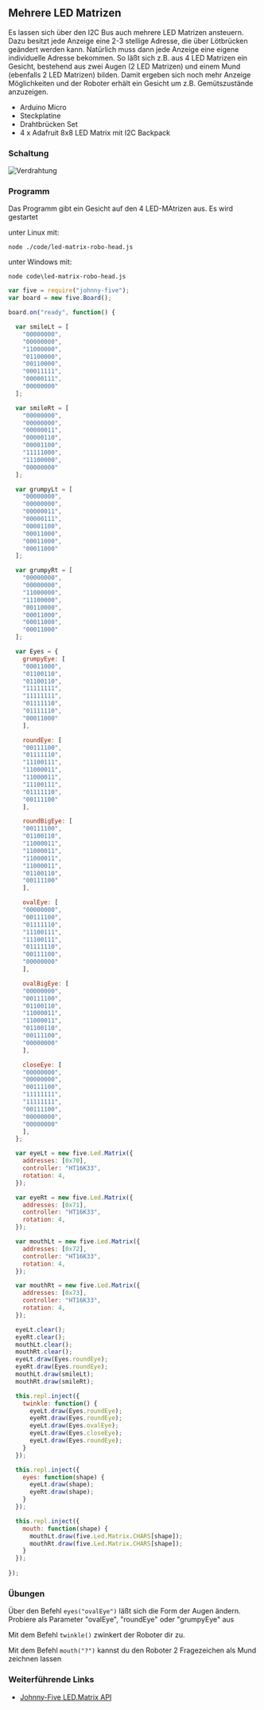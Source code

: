 
## Mehrere LED Matrizen

Es lassen sich über den I2C Bus auch mehrere LED Matrizen ansteuern. Dazu besitzt jede Anzeige eine 2-3 stellige Adresse, die über Lötbrücken geändert werden kann. Natürlich muss dann jede Anzeige eine eigene individuelle Adresse bekommen. So läßt sich z.B. aus 4 LED Matrizen ein Gesicht, bestehend aus zwei Augen (2 LED Matrizen) und einem Mund (ebenfalls 2 LED Matrizen) bilden. Damit ergeben sich noch mehr Anzeige Möglichkeiten und der Roboter erhält ein Gesicht um z.B. Gemütszustände anzuzeigen.

* Arduino Micro
* Steckplatine
* Drahtbrücken Set
* 4 x Adafruit 8x8 LED Matrix mit I2C Backpack

### Schaltung

![Verdrahtung](../../images/circ/4xLED-Matrix_Steckplatine.png "Verdrahtung")

### Programm

Das Programm gibt ein Gesicht auf den 4 LED-MAtrizen aus. Es wird gestartet

unter Linux mit: 

```
node ./code/led-matrix-robo-head.js
```

unter Windows mit:

```
node code\led-matrix-robo-head.js
```

```javascript
var five = require("johnny-five");
var board = new five.Board(); 

board.on("ready", function() {

  var smileLt = [
    "00000000",
    "00000000",
    "11000000",
    "01100000",
    "00110000",
    "00011111",
    "00000111",
    "00000000"
  ];

  var smileRt = [
    "00000000",
    "00000000",
    "00000011",
    "00000110",
    "00001100",
    "11111000",
    "11100000",
    "00000000"
  ];

  var grumpyLt = [
    "00000000",
    "00000000",
    "00000011",
    "00000111",
    "00001100",
    "00011000",
    "00011000",
    "00011000"
  ];

  var grumpyRt = [
    "00000000",
    "00000000",
    "11000000",
    "11100000",
    "00110000",
    "00011000",
    "00011000",
    "00011000"
  ];

  var Eyes = {
    grumpyEye: [
    "00011000",
    "01100110",
    "01100110",
    "11111111",
    "11111111",
    "01111110",
    "01111110",
    "00011000"
    ],

    roundEye: [
    "00111100",
    "01111110",
    "11100111",
    "11000011",
    "11000011",
    "11100111",
    "01111110",
    "00111100"
    ],

    roundBigEye: [
    "00111100",
    "01100110",
    "11000011",
    "11000011",
    "11000011",
    "11000011",
    "01100110",
    "00111100"
    ],

    ovalEye: [
    "00000000",
    "00111100",
    "01111110",
    "11100111",
    "11100111",
    "01111110",
    "00111100",
    "00000000"
    ],

    ovalBigEye: [
    "00000000",
    "00111100",
    "01100110",
    "11000011",
    "11000011",
    "01100110",
    "00111100",
    "00000000"
    ],

    closeEye: [
    "00000000",
    "00000000",
    "00111100",
    "11111111",
    "11111111",
    "00111100",
    "00000000",
    "00000000"
    ],
  };

  var eyeLt = new five.Led.Matrix({
    addresses: [0x70],
    controller: "HT16K33",
    rotation: 4,
  });

  var eyeRt = new five.Led.Matrix({
    addresses: [0x71],
    controller: "HT16K33",
    rotation: 4,
  });

  var mouthLt = new five.Led.Matrix({
    addresses: [0x72],
    controller: "HT16K33",
    rotation: 4,
  });

  var mouthRt = new five.Led.Matrix({
    addresses: [0x73],
    controller: "HT16K33",
    rotation: 4,
  });

  eyeLt.clear();
  eyeRt.clear();
  mouthLt.clear();
  mouthRt.clear();
  eyeLt.draw(Eyes.roundEye);
  eyeRt.draw(Eyes.roundEye);
  mouthLt.draw(smileLt);
  mouthRt.draw(smileRt);

  this.repl.inject({
    twinkle: function() {
      eyeLt.draw(Eyes.roundEye);
      eyeRt.draw(Eyes.roundEye);
      eyeLt.draw(Eyes.ovalEye);
      eyeLt.draw(Eyes.closeEye);
      eyeLt.draw(Eyes.roundEye);
    }
  });

  this.repl.inject({
    eyes: function(shape) {
      eyeLt.draw(shape);
      eyeRt.draw(shape);
    }
  });

  this.repl.inject({
    mouth: function(shape) {
      mouthLt.draw(five.Led.Matrix.CHARS[shape]);
      mouthRt.draw(five.Led.Matrix.CHARS[shape]);
    }
  });
  
});
```

### Übungen

Über den Befehl ```eyes("ovalEye")``` läßt sich die Form der Augen ändern. Probiere als Parameter "ovalEye", "roundEye" oder "grumpyEye" aus

Mit dem Befehl ```twinkle()``` zwinkert der Roboter dir zu.

Mit dem Befehl ```mouth("?")``` kannst du den Roboter 2 Fragezeichen als Mund zeichnen lassen

### Weiterführende Links

* [Johnny-Five LED.Matrix API](http://johnny-five.io/api/led.matrix/)
